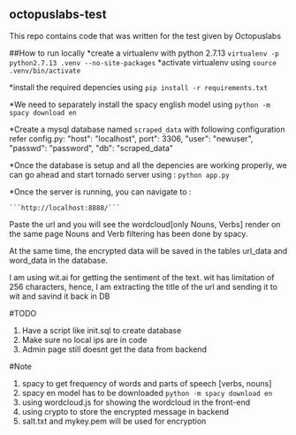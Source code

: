 ## octopuslabs-test
This repo contains code that was written for the test given by Octopuslabs

##How to run locally
*create a virtualenv with python 2.7.13
    ```virtualenv -p python2.7.13 .venv --no-site-packages```
*activate virtualenv using 
   ```source .venv/bin/activate```

*install the required depencies using 
    ```pip install -r requirements.txt```

*We need to separately install the spacy english model using
    ```python -m spacy download en```


*Create a mysql database named `scraped_data` with following configuration refer config.py:
    "host": "localhost",
     port": 3306,
     "user": "newuser",
     "passwd": "password",
     "db": "scraped_data"

*Once the database is setup and all the depencies are working properly, we can go ahead and start
tornado server using :
    ```python app.py```

*Once the server is running, you can navigate to :

    ```http://localhost:8888/```

Paste the url and you will see the wordcloud[only Nouns, Verbs] render on the same page
Nouns and Verb filtering has been done by spacy.

At the same time, the encrypted data will be saved in the tables url_data and word_data in the
database.

I am using wit.ai for getting the sentiment of the text. wit has limitation of 256 characters,
hence, I am extracting the title of the url and sending it to wit and savind it back in DB




#TODO

1. Have a script like init.sql to create database
2. Make sure no local ips are in code
3. Admin page still doesnt get the data from backend

#Note
1. spacy to get frequency of words and parts of speech [verbs, nouns]
2. spacy en model has to be downloaded `python -m spacy download en`
3. using wordcloud.js for showing the wordcloud in the front-end
4. using crypto to store the encrypted message in backend
5. salt.txt and mykey.pem will be used for encryption
